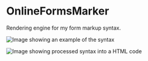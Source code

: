 OnlineFormsMarker
=================

Rendering engine for my form markup syntax.

![Image showing an example of the syntax](http://libal.eu/imghost/ofm1.PNG "Sample syntax")

![Image showing processed syntax into a HTML code](http://libal.eu/imghost/ofm2.PNG "Processed syntax")